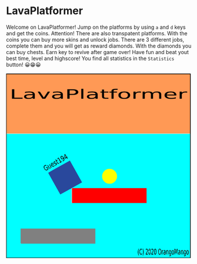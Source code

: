 # LavaPlatformer

Welcome on LavaPlatformer!
Jump on the platforms by using `a` and `d` keys and get the coins. Attention! There are also transpatent platforms. With the coins you can buy more skins and unlock jobs. There are 3 different jobs, complete them and you will get as reward diamonds. With the diamonds you can buy chests. Earn key to revive after game over! Have fun and beat yout best time, level and highscore! You find all statistics in the `Statistics` button! 😀😁😀


![Image](Data/showupimage.gif)
